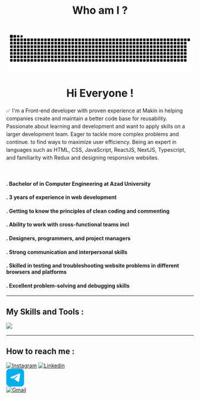 <div align="center">
    <h1 align="center">Who am I ?<h1>
    <img src="./Images/repository.svg" alt="github" align="center">
    <h1 align=center>Hi Everyone !</h1>
</div>

<p style="line-height: 1.5;"> ✅ I'm a Front-end developer with proven experience at Makin in helping companies create and maintain a better code base for reusability. Passionate about learning and development and want to apply skills on a larger development team. Eager to tackle more complex problems and continue. to find ways to maximize user efficiency. Being an expert in languages such as HTML, CSS, JavaScript, ReactJS, NextJS, Typescript, and familiarity with Redux and designing responsive websites.</p>

<br />

<h4>. Bachelor of in Computer Engineering at Azad University</h4>
<h4>. 3 years of experience in web development</h4>
<h4>. Getting to know the principles of clean coding and commenting</h4>
<h4>. Ability to work with cross-functional teams incl</h4>
<h4>. Designers, programmers, and project managers</h4>
<h4>. Strong communication and interpersonal skills</h4>
<h4>. Skilled in testing and troubleshooting website problems in different browsers and platforms</h4>
<h4>. Excellent problem-solving and debugging skills</h4>

<hr>

<h2>My Skills and Tools :</h2>

<img src="https://skillicons.dev/icons?i=html,css,js,tailwindcss,bootstrap,react,nextjs,redux,ts,git,linux,vscode&perline=6" />

<hr />

<h2>How to reach me :</h2>

<a href="https://www.instagram.com/mahdi.a3301" target="_blank"><img src="https://skillicons.dev/icons?i=instagram" alt="Instagram" /></a>
<a href="https://linkedin.com/in/mahdiadham3301" target="_blank"><img src="https://skillicons.dev/icons?i=linkedin" alt="Linkedin" /></a>
<a href="https://t.me/drwhoami404" target="_blank" style="display: block; width: 48px; height: 48px;"><img src="./Images/telegram.png" alt="Telegram" /></a>
<a href="mailto:m.adham3301@gmail.com" target="_blank"><img src="https://skillicons.dev/icons?i=gmail" alt="Gmail" /></a>
